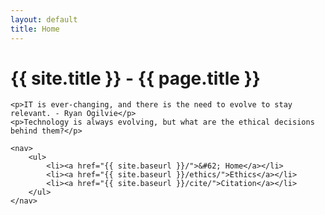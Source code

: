 ```yaml
---
layout: default
title: Home
---
```


<main>
    <h1>{{ site.title }} - {{ page.title }}</h1>

    <p>IT is ever-changing, and there is the need to evolve to stay relevant. - Ryan Ogilvie</p>
    <p>Technology is always evolving, but what are the ethical decisions behind them?</p>

    <nav>
        <ul>
            <li><a href="{{ site.baseurl }}/">&#62; Home</a></li>
            <li><a href="{{ site.baseurl }}/ethics/">Ethics</a></li>
            <li><a href="{{ site.baseurl }}/cite/">Citation</a></li>
        </ul>
    </nav>
</main>
